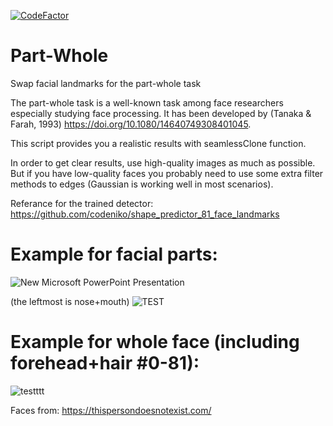 [![CodeFactor](https://www.codefactor.io/repository/github/emportent/part-whole/badge)](https://www.codefactor.io/repository/github/emportent/part-whole)

# Part-Whole
Swap facial landmarks for the part-whole task 

The part-whole task is a well-known task among face researchers especially studying face processing. It has been developed by  (Tanaka & Farah, 1993) https://doi.org/10.1080/14640749308401045.

This script provides you a realistic results with seamlessClone function. 

In order to get clear results, use high-quality images as much as possible. But if you have low-quality faces you probably need to use some extra filter methods to edges (Gaussian is working well in most scenarios).


Referance for the trained detector:
https://github.com/codeniko/shape_predictor_81_face_landmarks




# Example for facial parts:

![New Microsoft PowerPoint Presentation](https://user-images.githubusercontent.com/54986652/113931612-5c890080-97fb-11eb-95c8-a93dadfd8357.jpg)


(the leftmost is nose+mouth)
![TEST](https://user-images.githubusercontent.com/54986652/113931288-f69c7900-97fa-11eb-9fe3-d4fd5f10597d.jpg)


# Example for whole face (including forehead+hair #0-81):

![testttt](https://user-images.githubusercontent.com/54986652/113931830-9d811500-97fb-11eb-9e4a-851d22172b8f.jpg)



Faces from:
https://thispersondoesnotexist.com/
